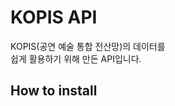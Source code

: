 # KOPIS API
KOPIS(공연 예술 통합 전산망)의 데이터를  
쉽게 활용하기 위해 만든 API입니다.


## How to install
```pip install kopisapi
```
